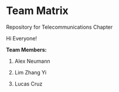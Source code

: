 Team Matrix
======

Repository for Telecommunications Chapter

Hi Everyone!

**Team Members:**

1. Alex Neumann

2. Lim Zhang Yi

3. Lucas Cruz
